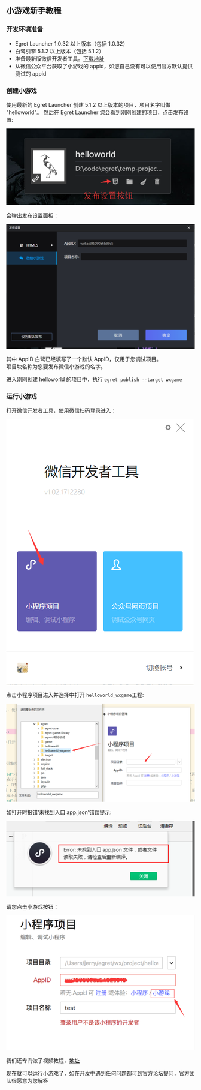 ﻿## 小游戏新手教程

### 开发环境准备

* Egret Launcher 1.0.32 以上版本（包括 1.0.32）
* 白鹭引擎 5.1.2 以上版本（包括 5.1.2）
* 准备最新版微信开发者工具。[下载地址](https://mp.weixin.qq.com/debug/wxagame/dev/devtools/download.html?scene=21#wechat_redirect)
* 从微信公众平台获取了小游戏的 appid，如您自己没有可以使用官方默认提供测试的 appid

### 创建小游戏

使用最新的 Egret Launcher 创建 5.1.2 以上版本的项目，项目名字叫做 "helloworld"。
然后在 Egret Launcher 您会看到刚刚创建的项目，点击发布设置:

![](x08.png)

会弹出发布设置面板：

![](x09.png)

其中 AppID 白鹭已经填写了一个默认 AppID，仅用于您调试项目。<br/>
项目块名称为您要发布微信小游戏的名字。<br/>

进入刚刚创建 helloworld 的项目中，执行 ```egret publish --target wxgame```

### 运行小游戏

打开微信开发者工具，使用微信扫码登录进入：

![](x01.png)

点击小程序项目进入并选择中打开 ```helloworld_wxgame```工程:

![](x02.png)

如打开时报错‘未找到入口 app.json’错误提示:

![](x06.jpg)

请您点击小游戏按钮：

![](x07.png)

我们还专门做了视频教程，[地址](https://v.qq.com/x/page/p0526hkhr08.html)

现在就可以运行小游戏了，如在开发中遇到任何问题都可到官方论坛提问，官方团队很愿意为您解答<br/>
